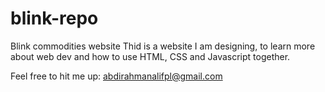 # blink-repo
Blink commodities website
Thid is a website I am designing, to learn more about web dev and how to use HTML, CSS and Javascript together.


Feel free to hit me up:
abdirahmanalifpl@gmail.com

